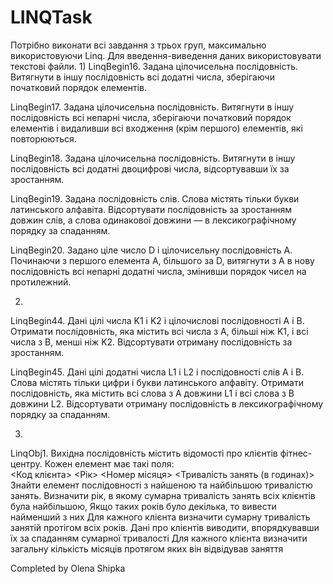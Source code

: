 # LINQTask
Потрібно виконати всі завдання з трьох груп, максимально використовуючи Linq.
Для введення-виведення даних використовувати текстові файли.
1)
LinqBegin16. Задана цілочисельна послідовність. Витягнути в іншу послідовність всі додатні числа, зберігаючи початковий порядок елементів.

LinqBegin17. Задана цілочисельна послідовність. Витягнути в іншу послідовність всі непарні числа, зберігаючи початковий порядок елементів і видаливши всі входження (крім першого) елементів, які повторюються. 

LinqBegin18. Задана цілочисельна послідовність. Витягнути в іншу послідовність всі додатні двоцифрові числа, відсортувавши їх за зростанням. 

 LinqBegin19. Задана послідовність слів. Слова містять тільки букви латинського алфавіта. Відсортувати послідовність за зростанням довжин слів, а слова одинакової довжини — в лексикографічному порядку за спаданням.  
 
LinqBegin20. Задано ціле число D і цілочисельну послідовність A. Починаючи з першого елемента A, більшого за D, витягнути з A в нову послідовність всі непарні додатні числа, змінивши порядок чисел на протилежний.

2)
LinqBegin44. Дані цілі числа K1 і K2 і цілочислові послідовності A і B. Отримати послідовність, яка містить всі числа з A, більші ніж K1, і всі числа з B, менші ніж K2. Відсортувати отриману послідовність за зростанням. 

LinqBegin45. Дані цілі додатні числа L1 і L2 і послідовності слів A і B. Слова містять тільки цифри і букви латинського алфавіту. Отримати послідовність, яка містить всі слова з A довжини L1 і всі слова з B довжини L2. Відсортувати отриману послідовність в лексикографічному порядку за спаданням.

3)
LinqObj1. Вихідна послідовність містить відомості про клієнтів фітнес-центру. Кожен елемент має такі поля:  
<Код клієнта> <Рік> <Номер місяця> <Тривалість занять (в годинах)>
Знайти елемент послідовності з найшеною  та найбільшою тривалістю занять.
Визначити рік, в якому сумарна тривалість занять всіх клієнтів була найбільшою, Якщо таких років було декілька, то вивести найменший з них
Для кажного клієнта визначити сумарну тривалість занятій протігом всіх років. Дані про клієнтів виводити, впорядкувавши їх за спаданням сумарної тривалості 
Для кажного клієнта  визначити загальну кількість  місяців протягом яких він відвідував заняття

Completed by Olena Shipka
